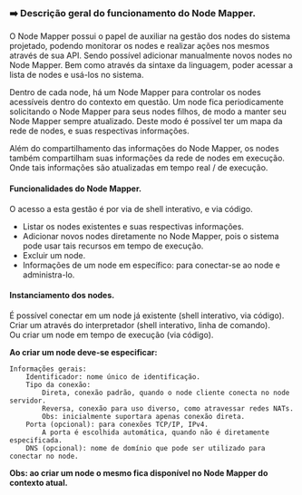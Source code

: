 ### :arrow_right: Descrição geral do funcionamento do Node Mapper.

O Node Mapper possui o papel de auxiliar na gestão dos nodes do sistema projetado, podendo monitorar os nodes e realizar ações nos mesmos através de sua API. Sendo possível adicionar manualmente novos nodes no Node Mapper. Bem como através da sintaxe da linguagem, poder acessar a lista de nodes e usá-los no sistema.

Dentro de cada node, há um Node Mapper para controlar os nodes acessíveis dentro do contexto em questão.
Um node fica periodicamente solicitando o Node Mapper para seus nodes filhos, de modo a manter seu Node Mapper sempre atualizado.
Deste modo é possível ter um mapa da rede de nodes, e suas respectivas informações.

Além do compartilhamento das informações do Node Mapper, os nodes também compartilham suas informações da rede de nodes em execução. Onde tais informações são atualizadas em tempo real / de execução.


#### Funcionalidades do Node Mapper.

O acesso a esta gestão é por via de shell interativo, e via código.

- Listar os nodes existentes e suas respectivas informações.
- Adicionar novos nodes diretamente no Node Mapper, pois o sistema pode usar tais recursos em tempo de execução.
- Excluir um node.
- Informações de um node em específico: para conectar-se ao node e administra-lo.


#### Instanciamento dos nodes.

É possível conectar em um node já existente (shell interativo, via código).<br>
Criar um através do interpretador (shell interativo, linha de comando).<br>
Ou criar um node em tempo de execução (via código).

<b>Ao criar um node deve-se especificar:</b>

```
Informações gerais:
    Identificador: nome único de identificação.
    Tipo da conexão:
        Direta, conexão padrão, quando o node cliente conecta no node servidor.
        Reversa, conexão para uso diverso, como atravessar redes NATs.
        Obs: inicialmente suportara apenas conexão direta.
    Porta (opcional): para conexões TCP/IP, IPv4.
        A porta é escolhida automática, quando não é diretamente especificada.
    DNS (opcional): nome de domínio que pode ser utilizado para conectar no node.
```

<b>Obs: ao criar um node o mesmo fica disponível no Node Mapper do contexto atual.</b>


